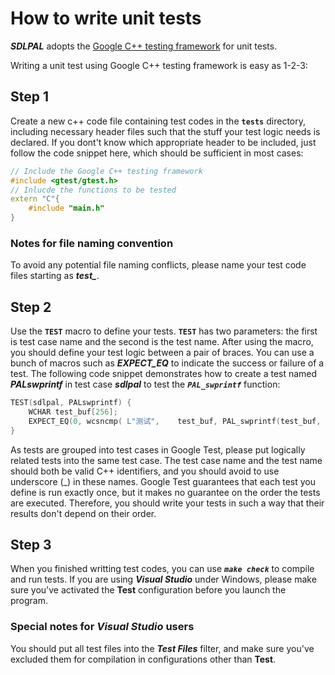 How to write unit tests
=======================

***SDLPAL*** adopts the [Google C++ testing framework](https://github.com/google/googletest) for unit tests.

Writing a unit test using Google C++ testing framework is easy as 1-2-3:


Step 1
------

Create a new c++ code file containing test codes in the **`tests`** directory, including necessary header files such that the stuff your test logic needs is declared. If you dont't know which appropriate header to be included, just follow the code snippet here, which should be sufficient in most cases: 

```c++
// Include the Google C++ testing framework
#include <gtest/gtest.h>
// Inlucde the functions to be tested
extern "C"{
    #include "main.h"
}
```

### Notes for file naming convention

To avoid any potential file naming conflicts, please name your test code files starting as ***test_***.


Step 2
------

Use the **`TEST`** macro to define your tests. **`TEST`** has two parameters: the first is test case name and the second is the test name. After using the macro, you should define your test logic between a pair of braces. You can use a bunch of macros such as ***EXPECT_EQ*** to indicate the success or failure of a test. The following code snippet demonstrates how to create a test named ***PALswprintf*** in test case ***sdlpal*** to test the ***`PAL_swprintf`*** function:

```c++
TEST(sdlpal, PALswprintf) {
    WCHAR test_buf[256];
    EXPECT_EQ(0, wcsncmp( L"测试",    test_buf, PAL_swprintf(test_buf, sizeof(test_buf)/sizeof(WCHAR), L"%ls%ls", L"测", L"试")));
}
```

As tests are grouped into test cases in Google Test, please put logically related tests into the same test case. The test case name and the test name should both be valid C++ identifiers, and you should avoid to use underscore (_) in these names. Google Test guarantees that each test you define is run exactly once, but it makes no guarantee on the order the tests are executed. Therefore, you should write your tests in such a way that their results don't depend on their order.


Step 3
------

When you finished writting test codes, you can use ***`make check`*** to compile and run tests. If you are using ***Visual Studio*** under Windows, please make sure you've activated the **Test** configuration before you launch the program.

### Special notes for ***Visual Studio*** users

You should put all test files into the ***Test Files*** filter, and make sure you've excluded them for compilation in configurations other than **Test**.
